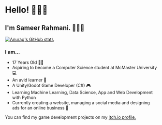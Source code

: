 # Hello! 🙋🏽‍♂️

## I'm Sameer Rahmani. 👨🏽‍💼

[![Anurag's GitHub stats](https://github-readme-stats.vercel.app/api?username=Sameerrahmani)](https://github.com/anuraghazra/github-readme-stats)


### I am...

- 17 Years Old 🧑🏽
- Aspiring to become a Computer Science student at McMaster University 💻
- An avid learner 🧠
- A Unity/Godot Game Developer (C#) 🎮
- Learning Machine Learning, Data Science, App and Web Development with Python
- Currently creating a website, managing a social media and designing ads for an online business 🏪


You can find my game development projects on my [itch.io profile.](https://sameerr.itch.io/)

